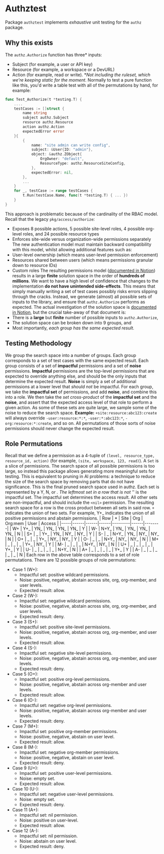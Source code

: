 # Authztest
Package `authztest` implements _exhaustive_ unit testing for the `authz` package.
## Why this exists
The `authz.Authorize` function has three* inputs:
- Subject (for example, a user or API key)
- Resource (for example, a workspace or a DevURL)
- Action (for example, read or write).
**Not including the ruleset, which we're keeping static for the moment.*
Normally to test a pure function like this, you'd write a table test with all of the permutations by hand, for example:
```go
func Test_Authorize(t *testing.T) {
    ....
    testCases := []struct {
        name string
        subject authz.Subject
        resource authz.Resource
        action authz.Action
        expectedError error
    }{
        {
            name: "site admin can write config",
            subject: &User{ID: "admin"},
            object: &authz.ZObject{
                OrgOwner: "default",
                ResourceType: authz.ResourceSiteConfig,
            },
            expectedError: nil,
        },
        ...
    }
    for _, testCase := range testCases {
        t.Run(testCase.Name, func(t *testing.T) { ... })
    }
}
```
This approach is problematic because of the cardinality of the RBAC model.
Recall that the legacy `pkg/access/authorize`:
- Exposes 8 possible actions, 5 possible site-level roles, 4 possible org-level roles, and 24 possible resource types
- Enforces site-wide versus organization-wide permissions separately
The new authentication model must maintain backward compatibility with this model, whilst allowing additional features such as:
- User-level ownership (which means user-level permission enforcement)
- Resources shared between users (which means permissions granular down to resource IDs)
- Custom roles
The resulting permissions model ([documented in Notion](https://www.notion.so/coderhq/Workspaces-V2-Authz-RBAC-24fd193386eb4cf79a282a2a69e8f917)) results in a large **finite** solution space in the order of **hundreds of millions**.
We want to have a high level of confidence that changes to the implementation **do not have unintended side-effects**.
This means that simply manually writing a set of test cases possibly risks errors slipping through the cracks.
Instead, we generate (almost) all possible sets of inputs to the library, and ensure that `authz.Authorize` performs as expected.
The actual investigation of the solution space is [documented in Notion](https://www.notion.so/coderhq/Authz-Exhaustive-Testing-7683ea694c6e4c12ab0124439916b13a), but the crucial take-away of that document is:
- There is a **large** but **finite** number of possible inputs to `authz.Authorize`,
- The solution space can be broken down into 9 groups, and
- Most importantly, *each group has the same expected result.*
## Testing Methodology
We group the search space into a number of groups. Each group corresponds to a set of test cases with the same expected result. Each group consists of a set of **impactful** permissions and a set of **noise** permissions.
**Impactful** permissions are the top-level permissions that are expected to override anything else, and should be the only inputs that determine the expected result.
**Noise** is simply a set of additional permissions at a lower level that *should not* be impactful.
For each group, we take the **impactful set** of permissions, and add **noise**, and combine this into a role.
We then take the *set cross-product* of the **impactful set** and the **noise**, and assert that the expected access level of that role to perform a given action.
As some of these sets are quite large, we sample some of the noise to reduce the search space.
**Example:**
`+site:resource:abc123:create` will always override `-user:resource:*:*`, `-user:*:abc123:*`, `-org:resource:*:create`, and so on. All permutations of those sorts of noise permissions should never change the expected result.
## Role Permutations
Recall that we define a permission as a 4-tuple of `(level, resource_type, resource_id, action)` (for example, `(site, workspace, 123, read)`).
A `Set` is a slice of permissions. The search space of all possible permissions is too large, so instead this package allows generating more meaningful sets for testing. This is equivalent to pruning in AI problems: a technique to reduce the size of the search space by removing parts that do not have significance.
This is the final pruned search space used in authz. Each set is represented by a Y, N, or _. The leftmost set in a row that is not '_' is the impactful set. The impactful set determines the access result. All other sets are non-impactful, and should include the `<nil>` permission.
The resulting search space for a row is the cross product between all sets in said row. `+` indicates the union of two sets. For example, Y+_ indicates the union of all positive permissions and abstain permissions.
| Row | *    | Site | Org  | Org:mem | User | Access |
|-----|------|------|------|---------|------|--------|
| W+  | Y+_  | YN_  | YN_  | YN_     | YN_  | Y      |
| W-  | N+Y_ | YN_  | YN_  | YN_     | YN_  | N      |
| S+  | _    | Y+_  | YN_  | NY_     | NY_  | Y      |
| S-  | _    | N+Y_ | YN_  | NY_     | NY_  | N      |
| O+  | _    | _    | Y+_  | NY_     | NY_  | Y      |
| O-  | _    | _    | N+Y_ | NY_     | NY_  | N      |
| M+  | _    | _    | _    | Y+_     | NY_  | Y      |
| M-  | _    | _    | _    | N+Y_    | NY_  | N      |
| U+  | _    | _    | _    | _       | Y+_  | Y      |
| U-  | _    | _    | _    | _       | N+Y_ | N      |
| A+  | _    | _    | _    | _       | Y+_  | Y      |
| A-  | _    | _    | _    | _       | _    | N      |
Each row in the above table corresponds to a set of role permutations.
There are 12 possible groups of role permutations:
- Case 1 (W+):
    - Impactful set: positive wildcard permissions.
    - Noise: positive, negative, abstain across site, org, org-member, and user levels.
    - Expected result: allow.
- Case 2 (W-):
    - Impactful set: negative wildcard permissions.
    - Noise: positive, negative, abstain across site, org, org-member, and user levels.
    - Expected result: deny.
- Case 3 (S+):
    - Impactful set: positive site-level permissions.
    - Noise: positive, negative, abstain across org, org-member, and user levels.
    - Expected result: allow.
- Case 4 (S-):
    - Impactful set: negative site-level permissions.
    - Noise: positive, negative, abstain across org, org-member, and user levels.
    - Expected result: deny.
- Case 5 (O+):
    - Impactful set: positive org-level permissions.
    - Noise: positive, negative, abstain across org-member and user levels.
    - Expected result: allow.
- Case 6 (O-):
    - Impactful set: negative org-level permissions.
    - Noise: positive, negative, abstain across org-member and user levels.
    - Expected result: deny.
- Case 7 (M+):
    - Impactful set: positive org-member permissions.
    - Noise: positive, negative, abstain on user level.
    - Expected result: allow.
- Case 8 (M-):
    - Impactful set: negative org-member permissions.
    - Noise: positive, negative, abstain on user level.
    - Expected result: deny.
- Case 9 (U+):
    - Impactful set: positive user-level permissions.
    - Noise: empty set.
    - Expected result: allow.
- Case 10 (U-):
    - Impactful set: negative user-level permissions.
    - Noise: empty set.
    - Expected result: deny.
- Case 11 (A+):
    - Impactful set: nil permission.
    - Noise: positive on user-level.
    - Expected result: allow.
- Case 12 (A-):
    - Impactful set: nil permission.
    - Noise: abstain on user level.
    - Expected result: deny.
